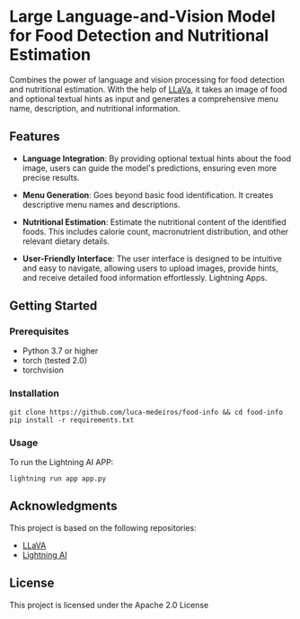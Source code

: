 
# Large Language-and-Vision Model for Food Detection and Nutritional Estimation


Combines the power of language and vision processing for food detection and nutritional estimation. With the help of [LLaVa](https://llava-vl.github.io/), it takes an image of food and optional textual hints as input and generates a comprehensive menu name, description, and nutritional information.

## Features

- **Language Integration**: By providing optional textual hints about the food image, users can guide the model's predictions, ensuring even more precise results.

- **Menu Generation**: Goes beyond basic food identification. It creates descriptive menu names and descriptions.

- **Nutritional Estimation**: Estimate the nutritional content of the identified foods. This includes calorie count, macronutrient distribution, and other relevant dietary details.

- **User-Friendly Interface**: The user interface is designed to be intuitive and easy to navigate, allowing users to upload images, provide hints, and receive detailed food information effortlessly. Lightning Apps.

## Getting Started

### Prerequisites

- Python 3.7 or higher
- torch (tested 2.0)
- torchvision

### Installation
```
git clone https://github.com/luca-medeiros/food-info && cd food-info
pip install -r requirements.txt
```

### Usage

To run the Lightning AI APP:

`lightning run app app.py`


## Acknowledgments

This project is based on the following repositories:

-   [LLaVA](https://llava-vl.github.io/)
-   [Lightning AI](https://github.com/Lightning-AI/lightning)

## [](https://github.com/luca-medeiros/food-info#license)License

This project is licensed under the Apache 2.0 License